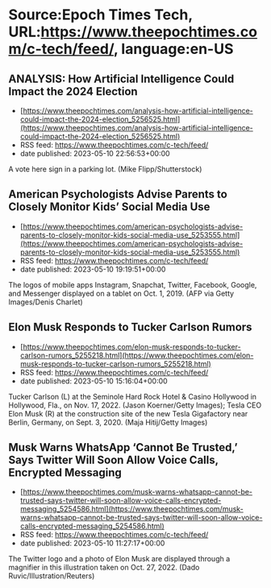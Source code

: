 # Source:Epoch Times Tech, URL:https://www.theepochtimes.com/c-tech/feed/, language:en-US

## ANALYSIS: How Artificial Intelligence Could Impact the 2024 Election
 - [https://www.theepochtimes.com/analysis-how-artificial-intelligence-could-impact-the-2024-election_5256525.html](https://www.theepochtimes.com/analysis-how-artificial-intelligence-could-impact-the-2024-election_5256525.html)
 - RSS feed: https://www.theepochtimes.com/c-tech/feed/
 - date published: 2023-05-10 22:56:53+00:00

A vote here sign in a parking lot. (Mike Flipp/Shutterstock)

## American Psychologists Advise Parents to Closely Monitor Kids’ Social Media Use
 - [https://www.theepochtimes.com/american-psychologists-advise-parents-to-closely-monitor-kids-social-media-use_5253555.html](https://www.theepochtimes.com/american-psychologists-advise-parents-to-closely-monitor-kids-social-media-use_5253555.html)
 - RSS feed: https://www.theepochtimes.com/c-tech/feed/
 - date published: 2023-05-10 19:19:51+00:00

The logos of mobile apps Instagram, Snapchat, Twitter, Facebook, Google, and Messenger displayed on a tablet on Oct. 1, 2019. (AFP via Getty Images/Denis Charlet)

## Elon Musk Responds to Tucker Carlson Rumors
 - [https://www.theepochtimes.com/elon-musk-responds-to-tucker-carlson-rumors_5255218.html](https://www.theepochtimes.com/elon-musk-responds-to-tucker-carlson-rumors_5255218.html)
 - RSS feed: https://www.theepochtimes.com/c-tech/feed/
 - date published: 2023-05-10 15:16:04+00:00

Tucker Carlson (L) at the Seminole Hard Rock Hotel &#038; Casino Hollywood in Hollywood, Fla., on Nov. 17, 2022. (Jason Koerner/Getty Images); Tesla CEO Elon Musk (R) at the construction site of the new Tesla Gigafactory near Berlin, Germany, on Sept. 3, 2020. (Maja Hitij/Getty Images)

## Musk Warns WhatsApp ‘Cannot Be Trusted,’ Says Twitter Will Soon Allow Voice Calls, Encrypted Messaging
 - [https://www.theepochtimes.com/musk-warns-whatsapp-cannot-be-trusted-says-twitter-will-soon-allow-voice-calls-encrypted-messaging_5254586.html](https://www.theepochtimes.com/musk-warns-whatsapp-cannot-be-trusted-says-twitter-will-soon-allow-voice-calls-encrypted-messaging_5254586.html)
 - RSS feed: https://www.theepochtimes.com/c-tech/feed/
 - date published: 2023-05-10 11:27:17+00:00

The Twitter logo and a photo of Elon Musk are displayed through a magnifier in this illustration taken on Oct. 27, 2022. (Dado Ruvic/Illustration/Reuters)

